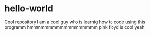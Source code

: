 # hello-world
Cool repository
I am a cool guy who is learnig how to code using this programm
hmmmmmmmmmmmmmmmmmm
pink floyd is cool
yeah
